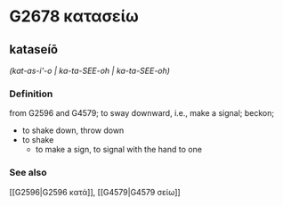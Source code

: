 # G2678 κατασείω

## kataseíō

_(kat-as-i'-o | ka-ta-SEE-oh | ka-ta-SEE-oh)_

### Definition

from G2596 and G4579; to sway downward, i.e., make a signal; beckon; 

- to shake down, throw down
- to shake
  - to make a sign, to signal with the hand to one

### See also

[[G2596|G2596 κατά]], [[G4579|G4579 σείω]]
